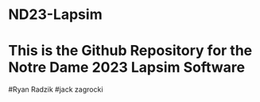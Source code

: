 # ND23-Lapsim
# This is the Github Repository for the Notre Dame 2023 Lapsim Software
#Ryan Radzik 
#jack zagrocki
